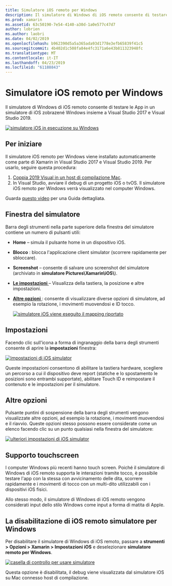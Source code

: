 ```yaml
---
title: Simulatore iOS remoto per Windows
description: Il simulatore di Windows di iOS remoto consente di testare le App in un simulatore di iOS zobrazené Windows insieme a Visual Studio 2019.
ms.prod: xamarin
ms.assetid: 63c50190-7e54-4140-a30d-1a0e577c47d7
author: lobrien
ms.author: laobri
ms.date: 04/02/2019
ms.openlocfilehash: b962390d5a5a365ada93d1778e3efb65839f41c5
ms.sourcegitcommit: 4b402d1c508fa84e4fc3171a6e43b811323948fc
ms.translationtype: MT
ms.contentlocale: it-IT
ms.lasthandoff: 04/23/2019
ms.locfileid: "61188843"
---
```

# <a name="remoted-ios-simulator-for-windows"></a>Simulatore iOS remoto per Windows

Il simulatore di Windows di iOS remoto consente di testare le App in un simulatore di iOS zobrazené Windows insieme a Visual Studio 2017 e Visual Studio 2019.

[![simulatore iOS in esecuzione su Windows](images/hero-sml.png "simulatore iOS in esecuzione su Windows")](images/hero.png#lightbox)

## <a name="getting-started"></a>Per iniziare

Il simulatore iOS remoto per Windows viene installato automaticamente come parte di Xamarin in Visual Studio 2017 e Visual Studio 2019. Per usarlo, seguire questa procedura:

1. [Coppia 2019 Visual in un host di compilazione Mac](~/ios/get-started/installation/windows/connecting-to-mac/index.md).
2. In Visual Studio, avviare il debug di un progetto iOS o tvOS. Il simulatore iOS remoto per Windows verrà visualizzato nel computer Windows.

Guarda [questo video](deploy.md) per una Guida dettagliata.

## <a name="simulator-window"></a>Finestra del simulatore

Barra degli strumenti nella parte superiore della finestra del simulatore contiene un numero di pulsanti utili:

- **Home** – simula il pulsante home in un dispositivo iOS.
- **Blocco** : blocca l'applicazione client simulator (scorrere rapidamente per sbloccare).
- **Screenshot** – consente di salvare uno screenshot del simulatore (archiviato in **simulatore Pictures\Xamarin\iOS\\**).
- [**Le impostazioni** ](#settings) – Visualizza della tastiera, la posizione e altre impostazioni.
- [**Altre opzioni** ](#other-options) : consente di visualizzare diverse opzioni di simulatore, ad esempio la rotazione, i movimenti muovendosi e ID tocco.

    [![simulatore iOS viene eseguito il mapping riportato](images/maps-app-sml.png "simulatore iOS esegue il mapping di esempio")](images/maps-app.png#lightbox)

## <a name="settings"></a>Impostazioni

Facendo clic sull'icona a forma di ingranaggio della barra degli strumenti consente di aprire la **impostazioni** finestra:

[![impostazioni di iOS simulator](images/settings-sml.png "le impostazione del simulatore iOS")](images/settings.png#lightbox)

Queste impostazioni consentono di abilitare la tastiera hardware, scegliere un percorso a cui il dispositivo deve report (statiche e lo spostamento le posizioni sono entrambi supportate), abilitare Touch ID e reimpostare il contenuto e le impostazioni per il simulatore.

## <a name="other-options"></a>Altre opzioni

Pulsante puntini di sospensione della barra degli strumenti vengono visualizzate altre opzioni, ad esempio la rotazione, i movimenti muovendosi e il riavvio. Queste opzioni stesso possono essere considerate come un elenco facendo clic su un punto qualsiasi nella finestra del simulatore:

[![ulteriori impostazioni di iOS simulator](images/more-sml.png "ulteriori impostazioni di iOS simulator")](images/more.png#lightbox)

## <a name="touchscreen-support"></a>Supporto touchscreen

I computer Windows più recenti hanno touch screen. Poiché il simulatore di Windows di iOS remoto supporta le interazioni tramite tocco, è possibile testare l'app con la stessa con avvicinamento delle dita, scorrere rapidamente e i movimenti di tocco con un multi-dito utilizzabili con i dispositivi iOS fisici.

Allo stesso modo, il simulatore di Windows di iOS remoto vengono considerati input dello stilo Windows come input a forma di matita di Apple.

## <a name="disabling-the-remoted-ios-simulator-for-windows"></a>La disabilitazione di iOS remoto simulatore per Windows

Per disabilitare il simulatore di Windows di iOS remoto, passare a **strumenti > Opzioni > Xamarin > Impostazioni iOS** e deselezionare **simulatore remoto per Windows**.

[![casella di controllo per usare simulatore](images/options-sml.png "casella di controllo per usare simulatore")](images/options.png#lightbox)

Questa opzione è disabilitata, il debug viene visualizzata dal simulatore iOS su Mac connesso host di compilazione.
